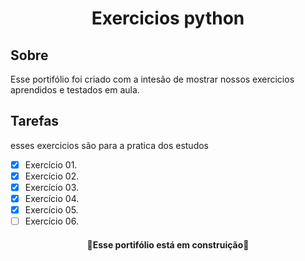 <h1 align='center'>Exercicios python</h1>

## Sobre
<p>Esse portifólio foi criado com a intesão de mostrar nossos exercicios aprendidos e testados em aula.</p>

## Tarefas
<p>esses exercicios são para a pratica dos estudos</p>

- [x] Exercício 01.
- [x] Exercício 02.
- [x] Exercício 03.
- [x] Exercício 04.
- [x] Exercício 05.
- [ ] Exercício 06.

<h4 align='center'>
🚧Esse portifólio está em construição🚧
</h4>